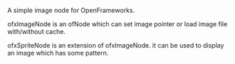 A simple image node for OpenFrameworks.

ofxImageNode is an ofNode which can set image pointer or load image file with/without cache.

ofxSpriteNode is an extension of ofxImageNode. it can be used to display an image which has some pattern. 